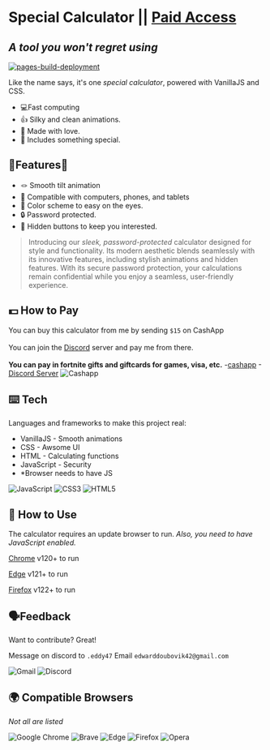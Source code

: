 

# Special Calculator || [Paid Access](https://discord.gg/TjCM2untHc)
## _A tool you won't regret using_


[![pages-build-deployment](https://github.com/EdwardDK/speccalc/actions/workflows/pages/pages-build-deployment/badge.svg?branch=main)](https://github.com/EdwardDK/speccalc/actions/workflows/pages/pages-build-deployment)

Like the name says, it's one _special calculator_,
powered with VanillaJS and CSS.

- 💻Fast computing
- 👍 Silky and clean animations.
- 💞 Made with love.
- 👻 Includes something special.
## 🔨Features🔨

- 🪢 Smooth tilt animation
- 📱 Compatible with computers, phones, and tablets
- 🎨 Color scheme to easy on the eyes.
- 🔒 Password protected.
- 🥷 Hidden buttons to keep you interested.

     

> Introducing our _sleek, password-protected_ calculator designed for style and functionality.
> Its modern aesthetic blends seamlessly with its innovative features,
> including stylish animations and hidden features.
> With its secure password protection,
> your calculations remain confidential
> while you enjoy a seamless, 
> user-friendly experience.

## 💵 How to Pay

You can buy this calculator from me by sending ```$15``` on CashApp <br><br>
You can join the [Discord](https://discord.gg/TjCM2untHc) server and pay me from there. <br><br>
**You can pay in fortnite gifts and giftcards for games, visa, etc.**
-[cashapp](https://cash.app/$EddyD47)
-[Discord Server](https://discord.gg/TjCM2untHc)
![Cashapp](https://img.shields.io/badge/Cash%20App-00C244.svg?style=for-the-badge&logo=Cash-App&logoColor=white)

## ⌨️ Tech

Languages and frameworks to make this project real:

- VanillaJS - Smooth animations
- CSS - Awsome UI
- HTML - Calculating functions
- JavaScript - Security
- *Browser needs to have JS

![JavaScript](https://img.shields.io/badge/JavaScript-F7DF1E.svg?style=for-the-badge&logo=JavaScript&logoColor=black)
![CSS3](https://img.shields.io/badge/CSS3-1572B6.svg?style=for-the-badge&logo=CSS3&logoColor=white)
![HTML5](https://img.shields.io/badge/HTML5-E34F26.svg?style=for-the-badge&logo=HTML5&logoColor=white)



## 💾 How to Use

The calculator requires an update browser to run. _Also, you need to have JavaScript enabled._

[Chrome](https://support.google.com/chrome/answer/95346?hl=en&co=GENIE.Platform%3DDesktop) v120+ to run

[Edge](https://www.microsoft.com/en-us/edge/download?form=MA13FJ&ranMID=24542&ranEAID=a1LgFw09t88&ranSiteID=a1LgFw09t88-ijH2xOHONrR2_atqawKtOw&epi=a1LgFw09t88-ijH2xOHONrR2_atqawKtOw&irgwc=1&OCID=AIDcmm549zy227_aff_7593_1243925&tduid=%28ir__9wuswqrfn0kfdhjxjfn0139r3u2x9vxt3csl6yb000%29%287593%29%281243925%29%28a1LgFw09t88-ijH2xOHONrR2_atqawKtOw%29%28%29&irclickid=_9wuswqrfn0kfdhjxjfn0139r3u2x9vxt3csl6yb000) v121+ to run

[Firefox](https://www.mozilla.org/en-US/firefox/new/) v122+ to run

## 🗣️Feedback

Want to contribute? Great!

Message on discord to ```.eddy47```
Email ```edwarddoubovik42@gmail.com```

![Gmail](https://img.shields.io/badge/Gmail-EA4335.svg?style=for-the-badge&logo=Gmail&logoColor=white) ![Discord](https://img.shields.io/badge/Discord-5865F2.svg?style=for-the-badge&logo=Discord&logoColor=white)

## 🌍 Compatible Browsers

_Not all are listed_

![Google Chrome](https://img.shields.io/badge/Google%20Chrome-4285F4?style=for-the-badge&logo=GoogleChrome&logoColor=white)  ![Brave](https://img.shields.io/badge/Brave-FB542B?style=for-the-badge&logo=Brave&logoColor=white) ![Edge](https://img.shields.io/badge/Edge-0078D7?style=for-the-badge&logo=Microsoft-edge&logoColor=white) ![Firefox](https://img.shields.io/badge/Firefox-FF7139?style=for-the-badge&logo=Firefox-Browser&logoColor=white) ![Opera](https://img.shields.io/badge/Opera-FF1B2D?style=for-the-badge&logo=Opera&logoColor=white)
